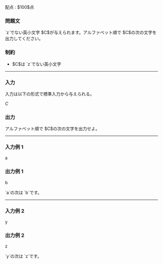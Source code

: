 
<div>

<span>

<span>

<p>
配点 : $100$点
</p>

<div>

<section>

### **問題文**

<p>
`z`でない英小文字 $C$が与えられます。アルファベット順で $C$の次の文字を出力してください。
</p>

</section>

</div>

<div>

<section>

### **制約**

<ul>

<li>
$C$は `z`でない英小文字
</li>

</ul>

</section>

</div>

---

<div>

<div>

<section>

### **入力**

<p>
入力は以下の形式で標準入力から与えられる。
</p>

<div>

$C$
</div>

</section>

</div>

<div>

<section>

### **出力**

<p>
アルファベット順で $C$の次の文字を出力せよ。
</p>

</section>

</div>

</div>

---

<div>

<section>

### **入力例 1**

<div>

a

</div>

</section>

</div>

<div>

<section>

### **出力例 1**

<div>

b

</div>

<p>
`a`の次は `b`です。
</p>

</section>

</div>

---

<div>

<section>

### **入力例 2**

<div>

y

</div>

</section>

</div>

<div>

<section>

### **出力例 2**

<div>

z

</div>

<p>
`y`の次は `z`です。
</p>

</section>

</div>

</span>

</span>

</div>

